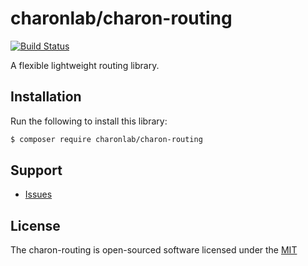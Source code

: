 # charonlab/charon-routing

[![Build Status](https://github.com/charonlab/charon-container/workflows/Continuous%20Integration/badge.svg)](https://github.com/charonlab/charon-container/actions?query=workflow%3A"Continuous+Integration")

A flexible lightweight routing library.

## Installation

Run the following to install this library:

```bash
$ composer require charonlab/charon-routing
```

## Support

- [Issues](https://github.com/charonlab/charon-routing/issues/)

## License

The charon-routing is open-sourced software licensed under the [MIT](LICENSE.md)
